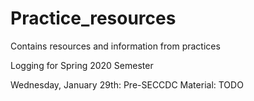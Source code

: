 # Practice_resources
Contains resources and information from practices

Logging for Spring 2020 Semester

Wednesday, January 29th:
    Pre-SECCDC Material: TODO
